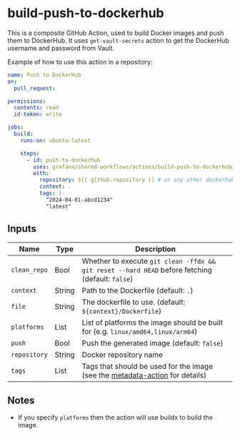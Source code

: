 # build-push-to-dockerhub

This is a composite GitHub Action, used to build Docker images and push them to DockerHub.
It uses `get-vault-secrets` action to get the DockerHub username and password from Vault.

Example of how to use this action in a repository:

```yaml
name: Push to DockerHub
on:
  pull_request:

permissions:
  contents: read
  id-token: write

jobs:
  build:
    runs-on: ubuntu-latest

    steps:
      - id: push-to-dockerhub
        uses: grafana/shared-workflows/actions/build-push-to-dockerhub@main
        with:
          repository: ${{ github.repository }} # or any other dockerhub repository
          context: .
          tags: |-
            "2024-04-01-abcd1234"
            "latest"
```

## Inputs

| Name | Type | Description |
|------|------|-------------|
| `clean_repo` | Bool | Whether to execute `git clean -ffdx && git reset --hard HEAD` before fetching (default: `false`) |
| `context` | String | Path to the Dockerfile (default: `.`) |
| `file` | String | The dockerfile to use. (default: `${context}/Dockerfile`) |
| `platforms` | List | List of platforms the image should be built for (e.g. `linux/amd64,linux/arm64`) |
| `push` | Bool | Push the generated image (default: `false`) |
| `repository` | String | Docker repository name |
| `tags` | List | Tags that should be used for the image (see the [metadata-action][mda] for details) |

[mda]: https://github.com/docker/metadata-action?tab=readme-ov-file#tags-input


## Notes

- If you specify `platforms` then the action will use buildx to build the image.
